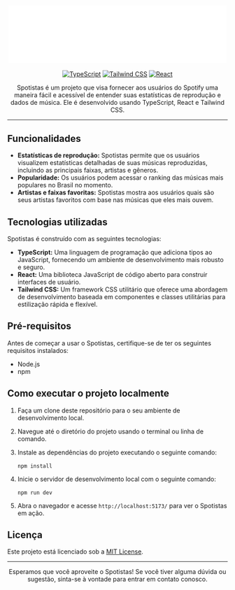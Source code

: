 <p align="center">
  <img src="./public/logo.png" alt="Spotistas Logo" width="500"/> 
</p>

<p align="center">
  <a href="https://www.typescriptlang.org/"><img src="https://img.shields.io/badge/TypeScript-007ACC?style=for-the-badge&logo=typescript&logoColor=white" alt="TypeScript"></a>
  <a href="https://tailwindcss.com/"><img src="https://img.shields.io/badge/Tailwind_CSS-38B2AC?style=for-the-badge&logo=tailwind-css&logoColor=white" alt="Tailwind CSS"></a>
  <a href="https://reactjs.org/"><img src="https://img.shields.io/badge/React-CCC?style=for-the-badge&logo=react&logoColor=61DAFB" alt="React"></a>
</p>
<p align="center">
Spotistas é um projeto que visa fornecer aos usuários do Spotify uma maneira fácil e acessível de entender suas estatísticas de reprodução e dados de música. Ele é desenvolvido usando TypeScript, React e Tailwind CSS.
</p>

---
## Funcionalidades

- **Estatísticas de reprodução:** Spotistas permite que os usuários visualizem estatísticas detalhadas de suas músicas reproduzidas, incluindo as principais faixas, artistas e gêneros.
- **Popularidade:** Os usuários podem acessar o ranking das músicas mais populares no Brasil no momento.
- **Artistas e faixas favoritas:** Spotistas mostra aos usuários quais são seus artistas favoritos com base nas músicas que eles mais ouvem.

## Tecnologias utilizadas

Spotistas é construído com as seguintes tecnologias:

- **TypeScript:** Uma linguagem de programação que adiciona tipos ao JavaScript, fornecendo um ambiente de desenvolvimento mais robusto e seguro.
- **React:** Uma biblioteca JavaScript de código aberto para construir interfaces de usuário.
- **Tailwind CSS:** Um framework CSS utilitário que oferece uma abordagem de desenvolvimento baseada em componentes e classes utilitárias para estilização rápida e flexível.

## Pré-requisitos

Antes de começar a usar o Spotistas, certifique-se de ter os seguintes requisitos instalados:

- Node.js
- npm 

## Como executar o projeto localmente

1. Faça um clone deste repositório para o seu ambiente de desenvolvimento local.
2. Navegue até o diretório do projeto usando o terminal ou linha de comando.
3. Instale as dependências do projeto executando o seguinte comando:


   ```shell
   npm install
   ```


4. Inicie o servidor de desenvolvimento local com o seguinte comando:


   ```shell
   npm run dev
   ```

6. Abra o navegador e acesse `http://localhost:5173/` para ver o Spotistas em ação.


## Licença

Este projeto está licenciado sob a [MIT License](./LICENSE).

---


<p align="center">
  Esperamos que você aproveite o Spotistas! Se você tiver alguma dúvida ou sugestão, sinta-se à vontade para entrar em contato conosco.
</p>